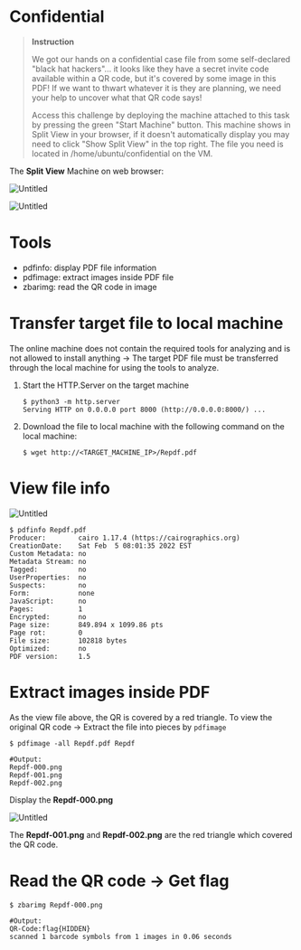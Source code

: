 # Confidential

> **Instruction**
> 
> 
> We got our hands on a confidential case file from some self-declared "black hat hackers"... it looks like they have a secret invite code available within a QR code, but it's covered by some image in this PDF! If we want to thwart whatever it is they are planning, we need your help to uncover what that QR code says!
> 
> Access this challenge by deploying the machine attached to this task by pressing the green "Start Machine" button. This machine shows in Split View in your browser, if it doesn't automatically display you may need to click "Show Split View" in the top right. The file you need is located in /home/ubuntu/confidential on the VM.
> 

The ************Split View************ Machine on web browser:

![Untitled](Confidential%20images/Untitled.png)

![Untitled](Confidential%20images/Untitled%201.png)

# Tools

- pdfinfo: display PDF file information
- pdfimage: extract images inside PDF file
- zbarimg: read the QR code in image

# Transfer target file to local machine

The online machine does not contain the required tools for analyzing and is not allowed to install anything → The target PDF file must be transferred through the local machine for using the tools to analyze.

1. Start the HTTP.Server on the target machine
    
    ```tsx
    $ python3 -m http.server
    Serving HTTP on 0.0.0.0 port 8000 (http://0.0.0.0:8000/) ...
    ```
    
2. Download the file to local machine with the following command on the local machine:
    
    ```tsx
    $ wget http://<TARGET_MACHINE_IP>/Repdf.pdf
    ```
    

# View file info

![Untitled](Confidential%20images/Untitled%202.png)

```tsx
$ pdfinfo Repdf.pdf                     
Producer:        cairo 1.17.4 (https://cairographics.org)
CreationDate:    Sat Feb  5 08:01:35 2022 EST
Custom Metadata: no
Metadata Stream: no
Tagged:          no
UserProperties:  no
Suspects:        no
Form:            none
JavaScript:      no
Pages:           1
Encrypted:       no
Page size:       849.894 x 1099.86 pts
Page rot:        0
File size:       102818 bytes
Optimized:       no
PDF version:     1.5
```

# Extract images inside PDF

As the view file above, the QR is covered by a red triangle. To view the original QR code → Extract the file into pieces by `pdfimage`

```tsx
$ pdfimage -all Repdf.pdf Repdf

#Output:
Repdf-000.png
Repdf-001.png
Repdf-002.png
```

Display the **************************Repdf-000.png**************************

![Untitled](Confidential%20images/Untitled%203.png)

The **************************Repdf-001.png************************** and ********Repdf-002.png******** are the red triangle which covered the QR code.

# Read the QR code → Get flag

```tsx
$ zbarimg Repdf-000.png

#Output:
QR-Code:flag{HIDDEN}
scanned 1 barcode symbols from 1 images in 0.06 seconds
```